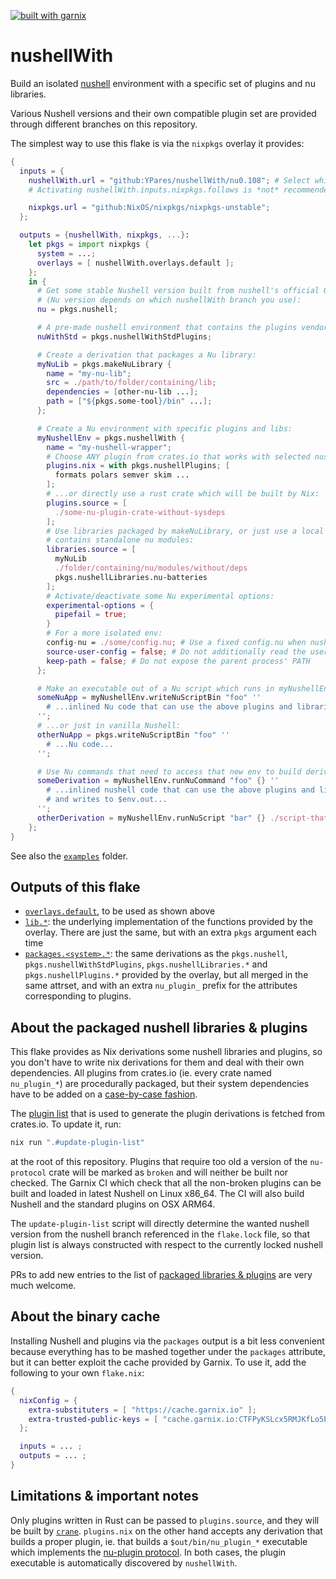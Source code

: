 [![built with garnix](https://img.shields.io/endpoint.svg?url=https%3A%2F%2Fgarnix.io%2Fapi%2Fbadges%2FYPares%2FnushellWith%3Fbranch%3Dmaster)](https://garnix.io/repo/YPares/nushellWith)

# nushellWith

Build an isolated [nushell](https://www.nushell.sh/) environment with a specific
set of plugins and nu libraries.

Various Nushell versions and their own compatible plugin set are provided
through different branches on this repository.

The simplest way to use this flake is via the `nixpkgs` overlay it provides:

```nix
{
  inputs = {
    nushellWith.url = "github:YPares/nushellWith/nu0.108"; # Select which branch (nushell version) to track
    # Activating nushellWith.inputs.nixpkgs.follows is *not* recommended

    nixpkgs.url = "github:NixOS/nixpkgs/nixpkgs-unstable";
  };

  outputs = {nushellWith, nixpkgs, ...}:
    let pkgs = import nixpkgs {
      system = ...;
      overlays = [ nushellWith.overlays.default ];
    };
    in {
      # Get some stable Nushell version built from nushell's official GitHub repo
      # (Nu version depends on which nushellWith branch you use):
      nu = pkgs.nushell;

      # A pre-made nushell environment that contains the plugins vendored by the Nushell team:
      nuWithStd = pkgs.nushellWithStdPlugins;

      # Create a derivation that packages a Nu library:
      myNuLib = pkgs.makeNuLibrary {
        name = "my-nu-lib";
        src = ./path/to/folder/containing/lib;
        dependencies = [other-nu-lib ...];
        path = ["${pkgs.some-tool}/bin" ...];
      };

      # Create a Nu environment with specific plugins and libs:
      myNushellEnv = pkgs.nushellWith {
        name = "my-nushell-wrapper";
        # Choose ANY plugin from crates.io that works with selected nushell version:
        plugins.nix = with pkgs.nushellPlugins; [
          formats polars semver skim ...
        ];
        # ...or directly use a rust crate which will be built by Nix:
        plugins.source = [
          ./some-nu-plugin-crate-without-sysdeps
        ];
        # Use libraries packaged by makeNuLibrary, or just use a local folder that
        # contains standalone nu modules:
        libraries.source = [
          myNuLib
          ./folder/containing/nu/modules/without/deps
          pkgs.nushellLibraries.nu-batteries
        ];
        # Activate/deactivate some Nu experimental options:
        experimental-options = {
          pipefail = true;
        }
        # For a more isolated env:
        config-nu = ./some/config.nu; # Use a fixed config.nu when nushell starts
        source-user-config = false; # Do not additionally read the user's ~/.config/nushell/config.nu
        keep-path = false; # Do not expose the parent process' PATH 
      };

      # Make an executable out of a Nu script which runs in myNushellEnv:
      someNuApp = myNushellEnv.writeNuScriptBin "foo" ''
        # ...inlined Nu code that can use the above plugins and libraries...
      '';
      # ...or just in vanilla Nushell:
      otherNuApp = pkgs.writeNuScriptBin "foo" ''
        # ...Nu code...
      '';

      # Use Nu commands that need to access that new env to build derivations:
      someDerivation = myNushellEnv.runNuCommand "foo" {} ''
        # ...inlined nushell code that can use the above plugins and libraries
        # and writes to $env.out...
      '';
      otherDerivation = myNushellEnv.runNuScript "bar" {} ./script-that-needs-plugins-and-libs.nu [scriptArg1 scriptArg2 ...];
    };
}
```

See also the [`examples`](./examples) folder.

## Outputs of this flake

- [`overlays.default`](./flake.nix), to be used as shown above
- [`lib.*`](./nix-src/lib.nix): the underlying implementation of the functions
  provided by the overlay. There are just the same, but with an extra `pkgs`
  argument each time
- [`packages.<system>.*`](./nix-src/nu-libs-and-plugins.nix): the same
  derivations as the `pkgs.nushell`, `pkgs.nushellWithStdPlugins`,
  `pkgs.nushellLibraries.*` and `pkgs.nushellPlugins.*` provided by the overlay,
  but all merged in the same attrset, and with an extra `nu_plugin_` prefix for
  the attributes corresponding to plugins.

## About the packaged nushell libraries & plugins

This flake provides as Nix derivations some nushell libraries and plugins, so
you don't have to write nix derivations for them and deal with their own
dependencies. All plugins from crates.io (ie. every crate named `nu_plugin_*`)
are procedurally packaged, but their system dependencies have to be added on a
[case-by-case fashion](./plugin-specifics.nix).

The [plugin list](./plugin-list.toml) that is used to generate the plugin
derivations is fetched from crates.io. To update it, run:

```sh
nix run ".#update-plugin-list"
```

at the root of this repository. Plugins that require too old a version of the
`nu-protocol` crate will be marked as `broken` and will neither be built nor
checked. The Garnix CI which check that all the non-broken plugins can be built
and loaded in latest Nushell on Linux x86_64. The CI will also build Nushell and
the standard plugins on OSX ARM64.

The `update-plugin-list` script will directly determine the wanted nushell
version from the nushell branch referenced in the `flake.lock` file, so that
plugin list is always constructed with respect to the currently locked nushell
version.

PRs to add new entries to the list of
[packaged libraries & plugins](./nix-src/nu-libs-and-plugins.nix) are very much
welcome.

## About the binary cache

Installing Nushell and plugins via the `packages` output is a bit less
convenient because everything has to be mashed together under the `packages`
attribute, but it can better exploit the cache provided by Garnix. To use it,
add the following to your own `flake.nix`:

```nix
{
  nixConfig = {
    extra-substituters = [ "https://cache.garnix.io" ];
    extra-trusted-public-keys = [ "cache.garnix.io:CTFPyKSLcx5RMJKfLo5EEPUObbA78b0YQ2DTCJXqr9g=" ];
  };

  inputs = ... ;
  outputs = ... ;
}
```

## Limitations & important notes

Only plugins written in Rust can be passed to `plugins.source`, and they will be
built by [`crane`](https://github.com/ipetkov/crane). `plugins.nix` on the other
hand accepts any derivation that builds a proper plugin, ie. that builds a
`$out/bin/nu_plugin_*` executable which implements the
[nu-plugin protocol](https://www.nushell.sh/contributor-book/plugins.html). In
both cases, the plugin executable is automatically discovered by `nushellWith`.
